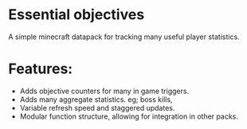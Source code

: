 # Essential objectives
A simple minecraft datapack for tracking many useful player statistics.

# Features:
- Adds objective counters for many in game triggers.
- Adds many aggregate statistics. eg; boss kills,
- Variable refresh speed and staggered updates.
- Modular function structure, allowing for integration in other packs.
